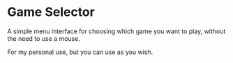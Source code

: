 # Game Selector

A simple menu interface for choosing which game you want to play, without the need to use a mouse. 

For my personal use, but you can use as you wish. 
